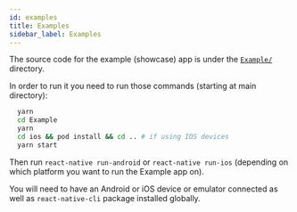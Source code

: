 ```yaml
---
id: examples
title: Examples
sidebar_label: Examples
---
```


The source code for the example (showcase) app is under the [`Example/`](https://github.com/software-mansion/react-native-reanimated/tree/v1/Example) directory.

In order to run it you need to run those commands (starting at main directory):

```bash
  yarn
  cd Example
  yarn
  cd ios && pod install && cd .. # if using IOS devices
  yarn start
```

Then run `react-native run-android` or `react-native run-ios` (depending on which platform you want to run the Example app on).

You will need to have an Android or iOS device or emulator connected as well as `react-native-cli` package installed globally.
